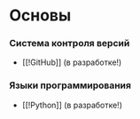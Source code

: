# Основы

### Система контроля версий
- [[!GitHub]] (в разработке!)

### Языки программирования
- [[!Python]] (в разработке!)

